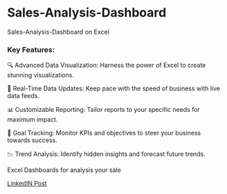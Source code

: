 # Sales-Analysis-Dashboard
Sales-Analysis-Dashboard on Excel

### Key Features:

🔍 Advanced Data Visualization: Harness the power of Excel to create stunning visualizations.

🔄 Real-Time Data Updates: Keep pace with the speed of business with live data feeds.

📊 Customizable Reporting: Tailor reports to your specific needs for maximum impact.

🎯 Goal Tracking: Monitor KPIs and objectives to steer your business towards success.

📉 Trend Analysis: Identify hidden insights and forecast future trends.

Excel Dashboards for analysis your sale

<a href='https://www.linkedin.com/posts/muhammad-jawad-86507b201_dataanalysis-datascience-dataanalytics-activity-7145111561500635136-XxAM?utm_source=share&utm_medium=member_desktop'>LinkedIN Post</a>
